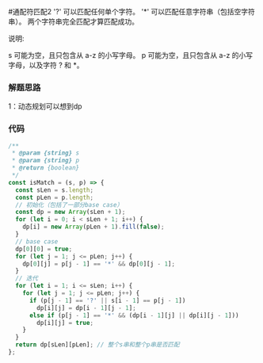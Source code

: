 #通配符匹配2
'?' 可以匹配任何单个字符。
'*' 可以匹配任意字符串（包括空字符串）。
两个字符串完全匹配才算匹配成功。

说明:

s 可能为空，且只包含从 a-z 的小写字母。
p 可能为空，且只包含从 a-z 的小写字母，以及字符 ? 和 *。


### 解题思路
1：动态规划可以想到dp 

### 代码

```javascript
/**
 * @param {string} s
 * @param {string} p
 * @return {boolean}
 */
const isMatch = (s, p) => {
  const sLen = s.length;
  const pLen = p.length;
  // 初始化（包括了一部分base case）
  const dp = new Array(sLen + 1);
  for (let i = 0; i < sLen + 1; i++) {
    dp[i] = new Array(pLen + 1).fill(false);
  }
  // base case
  dp[0][0] = true;
  for (let j = 1; j <= pLen; j++) {
    dp[0][j] = p[j - 1] == '*' && dp[0][j - 1];
  }
  // 迭代
  for (let i = 1; i <= sLen; i++) {
    for (let j = 1; j <= pLen; j++) {
      if (p[j - 1] == '?' || s[i - 1] == p[j - 1])
        dp[i][j] = dp[i - 1][j - 1];
      else if (p[j - 1] == '*' && (dp[i - 1][j] || dp[i][j - 1]))
        dp[i][j] = true;
    }
  }
  return dp[sLen][pLen]; // 整个s串和整个p串是否匹配
};


```